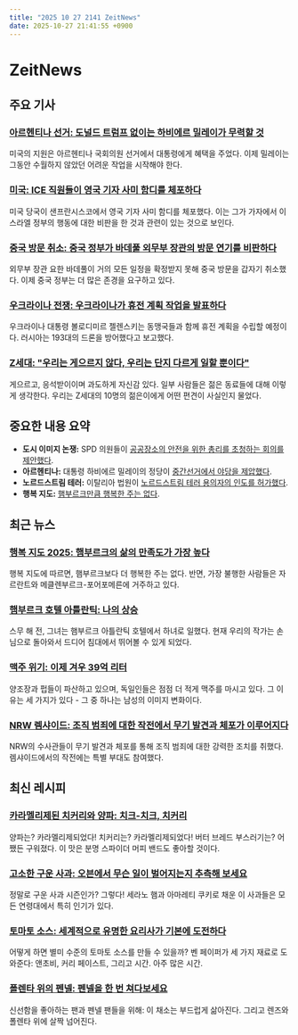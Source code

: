 ```yaml
---
title: "2025 10 27 2141 ZeitNews"
date: 2025-10-27 21:41:55 +0900
---
```


# ZeitNews
## 주요 기사 
### [아르헨티나 선거: 도널드 트럼프 없이는 하비에르 밀레이가 무력할 것](https://www.zeit.de/wirtschaft/2025-10/javier-milei-argentinien-wahl-ergebnis-donald-trump)
 미국의 지원은 아르헨티나 국회의원 선거에서 대통령에게 혜택을 주었다. 이제 밀레이는 그동안 수월하지 않았던 어려운 작업을 시작해야 한다.
### [미국: ICE 직원들이 영국 기자 사미 함디를 체포하다](https://www.zeit.de/politik/ausland/2025-10/sami-hamdi-ice-usa-festnahme-san-francisco)
 미국 당국이 샌프란시스코에서 영국 기자 사미 함디를 체포했다. 이는 그가 가자에서 이스라엘 정부의 행동에 대한 비판을 한 것과 관련이 있는 것으로 보인다.
### [중국 방문 취소: 중국 정부가 바데풀 외무부 장관의 방문 연기를 비판하다](https://www.zeit.de/politik/2025-10/aussenminister-johann-wadephul-china-reise-abgesagt-kritik-respekt)
 외무부 장관 요한 바데풀이 거의 모든 일정을 확정받지 못해 중국 방문을 갑자기 취소했다. 이제 중국 정부는 더 많은 존경을 요구하고 있다.
### [우크라이나 전쟁: 우크라이나가 휴전 계획 작업을 발표하다](https://www.zeit.de/politik/ausland/ukraine-krieg-news-liveblog)
 우크라이나 대통령 볼로디미르 젤렌스키는 동맹국들과 함께 휴전 계획을 수립할 예정이다. 러시아는 193대의 드론을 방어했다고 보고했다.
### [Z세대: "우리는 게으르지 않다, 우리는 단지 다르게 일할 뿐이다"](https://www.zeit.de/arbeit/2025-08/generation-z-klischees-arbeitsleben-vorurteile-junge-menschen)
 게으르고, 응석받이이며 과도하게 자신감 있다. 일부 사람들은 젊은 동료들에 대해 이렇게 생각한다. 우리는 Z세대의 10명의 젊은이에게 어떤 편견이 사실인지 물었다.
## 중요한 내용 요약 
- **도시 이미지 논쟁:**
   SPD 의원들이 [공공장소의 안전을 위한 총리를 초청하는 회의를 제안했다](https://www.zeit.de/politik/deutschland/2025-10/spd-gipfel-stadtbild-adis-ahmetovic-friedrich-merz-jens-spahn).
- **아르헨티나:**
   대통령 하비에르 밀레이의 정당이 [중간선거에서 야당을 제압했다](https://www.zeit.de/politik/2025-10/argentinien-wahlen-kongress-javier-milei-donald-trump).
- **노르드스트림 테러:**
   이탈리아 법원이 [노르드스트림 테러 용의자의 인도를 허가했다](https://www.zeit.de/politik/ausland/2025-10/gericht-auslieferung-deutschland-tatverdaechtiger-nord-stream-anschlag).
- **행복 지도:**
   [햄부르크만큼 행복한 주는 없다](https://www.zeit.de/gesellschaft/2025-10/gluecksatlas-2025-leben-zufriedenheit-deutschland-hamburg).
## 최근 뉴스 
### [행복 지도 2025: 햄부르크의 삶의 만족도가 가장 높다](https://www.zeit.de/gesellschaft/2025-10/gluecksatlas-2025-leben-zufriedenheit-deutschland-hamburg-gxe)
 행복 지도에 따르면, 햄부르크보다 더 행복한 주는 없다. 반면, 가장 불행한 사람들은 자르란트와 메클렌부르크-포어포메른에 거주하고 있다.
### [햄부르크 호텔 아틀란틱: 나의 상승](https://www.zeit.de/2025/45/hamburger-hotel-atlantic-zimmermaedchen)
 스무 해 전, 그녀는 햄부르크 아틀란틱 호텔에서 하녀로 일했다. 현재 우리의 작가는 손님으로 돌아와서 드디어 침대에서 뛰어볼 수 있게 되었다.
### [맥주 위기: 이제 겨우 39억 리터](https://www.zeit.de/zeit-magazin/leben/2025-10/bierkrise-brauereien-kneipen-bierkonsum-absatz)
 양조장과 펍들이 파산하고 있으며, 독일인들은 점점 더 적게 맥주를 마시고 있다. 그 이유는 세 가지가 있다 - 그 중 하나는 남성의 이미지 변화이다.
### [NRW 렘샤이드: 조직 범죄에 대한 작전에서 무기 발견과 체포가 이루어지다](https://www.zeit.de/gesellschaft/zeitgeschehen/2025-10/waffen-festnahmen-remscheid-nrw-organisierte-kriminalitaet)
 NRW의 수사관들이 무기 발견과 체포를 통해 조직 범죄에 대한 강력한 조치를 취했다. 렘샤이드에서의 작전에는 특별 부대도 참여했다.
## 최신 레시피 
### [카라멜리제된 치커리와 양파: 치크-치크, 치커리](https://www.zeit.de/zeit-magazin/wochenmarkt/2025-10/karamellisierter-chicoree-zwiebeln-butter-rezept-wochenmarkt)
 양파는? 카라멜리제되었다! 치커리는? 카라멜리제되었다! 버터 브레드 부스러기는? 어쨌든 구워졌다. 이 맛은 분명 스파이더 머피 밴드도 좋아할 것이다.
### [고소한 구운 사과: 오븐에서 무슨 일이 벌어지는지 추측해 보세요](https://www.zeit.de/zeit-magazin/2025/45/bratapfel-herzhaft-serrano-schinken-thymian-rezept-wochenmarkt)
 정말로 구운 사과 시즌인가? 그렇다! 세라노 햄과 아마레티 쿠키로 채운 이 사과들은 모든 연령대에서 특히 인기가 있다.
### [토마토 소스: 세계적으로 유명한 요리사가 기본에 도전하다](https://www.zeit.de/zeit-magazin/wochenmarkt/2025/09/tomatensosse-einmachglas-weisswein-krauter-rezept-wochenmarkt)
 어떻게 하면 별미 수준의 토마토 소스를 만들 수 있을까? 벤 페이퍼가 세 가지 재료로 도와준다: 앤초비, 커리 페이스트, 그리고 시간. 아주 많은 시간. 
### [폴렌타 위의 펜넬: 펜넬을 한 번 쳐다보세요](https://www.zeit.de/zeit-magazin/wochenmarkt/2025/10/fenchel-linsen-polenta-rezept-wochenmarkt)
 신선함을 좋아하는 팬과 펜넬 팬들을 위해: 이 채소는 부드럽게 삶아진다. 그리고 렌즈와 폴렌타 위에 살짝 넘어진다.